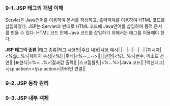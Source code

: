 ### 9-1. JSP 태그의 개념 이해
Servlet은 Java언어를 이용하여 문서를 작성하고, 출력객체를 이용하여 HTML 코드를 삽입하였다.
JSP는 Servlet과 반대로 HTML 코드에 Java언어를 삽입하여 동적 문서를 만들 수 있다.
HTML 코드 안에 Java 코드를 삽입하기 위해서는 태그를 이용해야 한다.

**JSP 태그의 종류**
|태그 종류|태그 사용법|주요 내용|사용 예시|
|--|--|--|--|
|지시자|<%@...%>|페이지 속성|<%!|
|주석|<%--...-->|||
|선언|<%!...%>|변수, 메소드 선언||
|표현식|<%=...%>|결과값 출력||
|스크립틀릿|<%...%>|Java 코드||
|액션태그|\<jsp:action></jsp:action>|자바빈 연결||

### 9-2. JSP 동작 원리

### 9-3. JSP 내부 객체
<!--stackedit_data:
eyJoaXN0b3J5IjpbOTU5NzEzODY5XX0=
-->